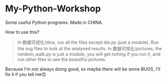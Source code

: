 # My-Python-Workshop
Some useful Python programs.
Made in CHINA.

How to use this?
>In 数据可视化/dice, run all the files except die.py (just a module). Run the svg files to look at the analysed results.
>In 数据可视化/pictures, the random_walk.py is just a module, you will get nohing if you run it, and run other files to see the beautiful pictures.

Because I'm not always doing good, so maybe there will be some BUGS, I'll fix it if you tell me😊

